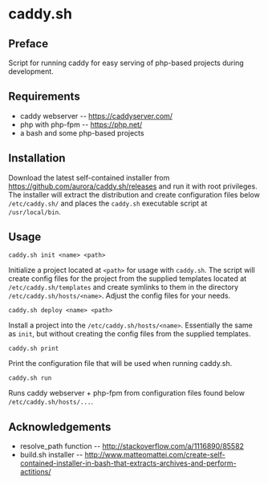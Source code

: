 # caddy.sh

## Preface

Script for running caddy for easy serving of php-based projects during development.

## Requirements

* caddy webserver -- https://caddyserver.com/
* php with php-fpm -- https://php.net/
* a bash and some php-based projects

## Installation

Download the latest self-contained installer from https://github.com/aurora/caddy.sh/releases and run it with root privileges. The installer will extract the distribution and create configuration files below `/etc/caddy.sh/` and places the `caddy.sh` executable script at `/usr/local/bin`.

## Usage

`caddy.sh init <name> <path>`

Initialize a project located at `<path>` for usage with `caddy.sh`. The script will create config files for the project from the supplied templates located at `/etc/caddy.sh/templates` and create symlinks to them in the directory `/etc/caddy.sh/hosts/<name>`. Adjust the config files for your needs.

`caddy.sh deploy <name> <path>`

Install a project into the `/etc/caddy.sh/hosts/<name>`. Essentially the same as `init`, but without creating the config files from the supplied templates.

`caddy.sh print`

Print the configuration file that will be used when running caddy.sh.

`caddy.sh run`

Runs caddy webserver + php-fpm from configuration files found below `/etc/caddy.sh/hosts/...`.

## Acknowledgements

* resolve_path function -- http://stackoverflow.com/a/1116890/85582
* build.sh installer -- http://www.matteomattei.com/create-self-contained-installer-in-bash-that-extracts-archives-and-perform-actitions/